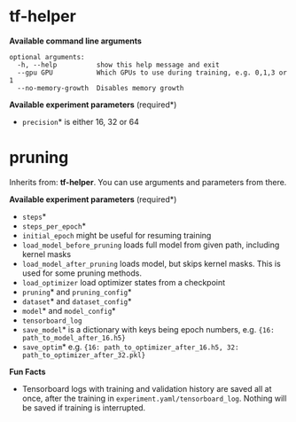 # tf-helper

**Available command line arguments** 

```
optional arguments:
  -h, --help          show this help message and exit
  --gpu GPU           Which GPUs to use during training, e.g. 0,1,3 or 1
  --no-memory-growth  Disables memory growth
```

**Available experiment parameters** (required*)

* `precision`* is either 16, 32 or 64

# pruning

Inherits from: **tf-helper**. You can use arguments and parameters from there.

**Available experiment parameters** (required*)

* `steps`*
* `steps_per_epoch`*
* `initial_epoch` might be useful for resuming training
* `load_model_before_pruning` loads full model from given path, including kernel masks
* `load_model_after_pruning` loads model, but skips kernel masks. This is used for some pruning methods.
* `load_optimizer` load optimizer states from a checkpoint
* `pruning`* and `pruning_config`*
* `dataset`* and `dataset_config`*
* `model`* and `model_config`*
* `tensorboard_log`
* `save_model`* is a dictionary with keys being epoch numbers, e.g. `{16: path_to_model_after_16.h5}`
* `save_optim`* e.g. `{16: path_to_optimizer_after_16.h5, 32: path_to_optimizer_after_32.pkl}`

**Fun Facts**

* Tensorboard logs with training and validation history are saved all at once, after the training in `experiment.yaml/tensorboard_log`. Nothing will be saved if training is interrupted.
